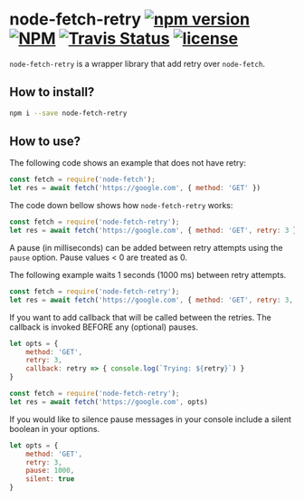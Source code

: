 # node-fetch-retry [![npm version](https://img.shields.io/npm/v/node-fetch-retry.svg?style=flat)](https://www.npmjs.com/package/node-fetch-retry) [![NPM](https://img.shields.io/npm/dt/node-fetch-retry.svg?style=flat-square&colorB=fd7463)](https://www.npmjs.com/package/node-fetch-retry) <a href="https://travis-ci.org/greatjapa/node-fetch-retry"><img alt="Travis Status" src="https://travis-ci.org/greatjapa/node-fetch-retry.svg?branch=master"></a> [![license](https://img.shields.io/github/license/mashape/apistatus.svg?maxAge=2592000)](https://github.com/greatjapa/node-fetch-retry/blob/master/LICENSE)

`node-fetch-retry` is a wrapper library that add retry over `node-fetch`.


## How to install?
```bash
npm i --save node-fetch-retry
```

## How to use?

The following code shows an example that does not have retry:

```javascript
const fetch = require('node-fetch');
let res = await fetch('https://google.com', { method: 'GET' })
```

The code down bellow shows how `node-fetch-retry` works:

```javascript
const fetch = require('node-fetch-retry');
let res = await fetch('https://google.com', { method: 'GET', retry: 3 })
```

A pause (in milliseconds) can be added between retry attempts using the `pause` option. Pause values < 0 are treated as 0.

The following example waits 1 seconds (1000 ms) between retry attempts.

```javascript
const fetch = require('node-fetch-retry');
let res = await fetch('https://google.com', { method: 'GET', retry: 3, pause: 1000 })
```

If you want to add callback that will be called between the retries. The callback is invoked BEFORE any (optional) pauses.

```javascript
let opts = {
    method: 'GET', 
    retry: 3,
    callback: retry => { console.log(`Trying: ${retry}`) }
}

const fetch = require('node-fetch-retry');
let res = await fetch('https://google.com', opts)
```

If you would like to silence pause messages in your console include a silent boolean in your options.
```javascript
let opts = {
    method: 'GET',
    retry: 3,
    pause: 1000,
    silent: true
}
```